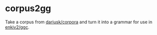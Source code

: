 # corpus2gg

Take a corpus from [dariusk/corpora](http://github.com/dariusk/corpora) and turn it into a grammar for use in [enkiv2/ggc](http://github.com/enkiv2/ggc).

